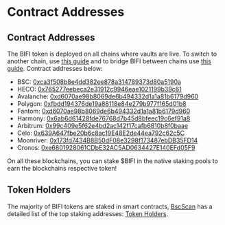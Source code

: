 # Contract Addresses

## Contract Addresses

The BIFI token is deployed on all chains where vaults are live. To switch to another chain, use [this guide](../../faq/how-to-guides/how-to-add-and-switch-networks-on-beefy-finance.md) and to bridge BIFI between chains use [this guide](../../faq/how-to-guides/how-to-bridge-bifi-cross-chain.md). Contract addresses below:

* BSC: [0xca3f508b8e4dd382ee878a314789373d80a5190a](https://bscscan.com/token/0xca3f508b8e4dd382ee878a314789373d80a5190a)
* HECO: [0x765277eebeca2e31912c9946eae1021199b39c61](https://hecoinfo.com/token/0x765277eebeca2e31912c9946eae1021199b39c61)
* Avalanche: [0xd6070ae98b8069de6b494332d1a1a81b6179d960](https://snowtrace.io/token/0xd6070ae98b8069de6b494332d1a1a81b6179d960)
* Polygon: [0xfbdd194376de19a88118e84e279b977f165d01b8](https://polygonscan.com/token/0xFbdd194376de19a88118e84E279b977f165d01b8)
* Fantom: [0xd6070ae98b8069de6b494332d1a1a81b6179d960](https://ftmscan.com/token/0xd6070ae98b8069de6b494332d1a1a81b6179d960)
* Harmony: [0x6ab6d61428fde76768d7b45d8bfeec19c6ef91a8](https://explorer.harmony.one/address/0x6ab6d61428fde76768d7b45d8bfeec19c6ef91a8)
* Arbitrum: [0x99c409e5f62e4bd2ac142f17cafb6810b8f0baae](https://arbiscan.io/token/0x99c409e5f62e4bd2ac142f17cafb6810b8f0baae)
* Celo: [0x639A647fbe20b6c8ac19E48E2de44ea792c62c5C](https://explorer.celo.org/token/0x639A647fbe20b6c8ac19E48E2de44ea792c62c5C/token-transfers)
* Moonriver: [0x173fd7434B8B50dF08e3298f173487ebDB35FD14](https://moonriver.moonscan.io/token/0x173fd7434B8B50dF08e3298f173487ebDB35FD14)
* Cronos: [0xe6801928061CDbE32AC5AD0634427E140EFd05F9](https://cronos.crypto.org/explorer/tokens/0xe6801928061CDbE32AC5AD0634427E140EFd05F9/token-transfers)

On all these blockchains, you can stake $BIFI in the native staking pools to earn the blockchains respective token!

## Token Holders

The majority of BIFI tokens are staked in smart contracts, [BscScan](https://bscscan.com) has a detailed list of the top staking addresses: [Token Holders](https://bscscan.com/token/tokenholderchart/0xca3f508b8e4dd382ee878a314789373d80a5190a).
